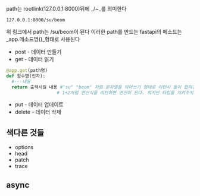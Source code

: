 path는 rootlink(127.0.0.1:8000)뒤에 _/~_를 의미한다
~~~
127.0.0.1:8000/su/beom
~~~
위 링크에서 path는 /su/beom이 된다
이러한 path를 만드는 fastapi의 메소드는 _app.메소드명()_형태로 사용된다
- post - 데이터 만들기
- get - 데이터 읽기
~~~python
@app.get(path명)
def 함수명(인자):
  #---내용
  return 출력시킬 내용 #"su" "beom" 처럼 문자열을 띄어쓰기 형태로 리턴시 둘이 합쳐진다 -> "subeom"
                   # 1+2처럼 연산식을 리턴하면 연산이 된다. 하지만 타입을 지켜주지 않으면 에러가 난다. ex) 1+'2'
~~~
- put - 데이터 업데이트
- delete - 데이터 삭제
## 색다른 것들
- options
- head
- patch
- trace


## async
